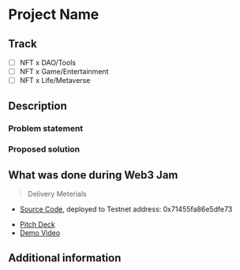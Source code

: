 # Project Name



## Track

- [ ] NFT x DAO/Tools
- [ ] NFT x Game/Entertainment
- [ ] NFT x Life/Metaverse

## Description

### Problem statement

<!--
Please describe the following

- Target audience
- Evidence for the need
-->

### Proposed solution

<!--
Please describe the following, including but not limited to:

- Product Introduction
- Product Logo (Optional)
- Technical architecture
- Operational strategy
-->

## What was done during Web3 Jam

<!-- Please list the features and docs you achieved during the event -->

> Delivery Meterials

- [Source Code](./src/), deployed to Testnet address: 0x71455fa86e5dfe73
<!-- Optional -->
- [Pitch Deck](./docs/deck.pdf) <!-- or using online documentation url / ipfs url -->
- [Demo Video](./docs/demo.mp4) <!-- or using online documentation url / ipfs url -->

## Additional information

<!-- More information you want the judges to see -->
